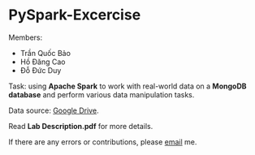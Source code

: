 # PySpark-Excercise

Members:
- Trần Quốc Bảo
- Hồ Đăng Cao
- Đỗ Đức Duy

Task: using **Apache Spark** to work with real-world data on a **MongoDB database** and perform various data
manipulation tasks.

Data source: [Google Drive](https://drive.google.com/drive/folders/1xSqiXF2tpWnP3kw1hqdw2TAS1ntKWEpk?usp=drive_link).

Read **Lab Description.pdf** for more details.

If there are any errors or contributions, please [email](dangcaoho151202gmail.com) me.
